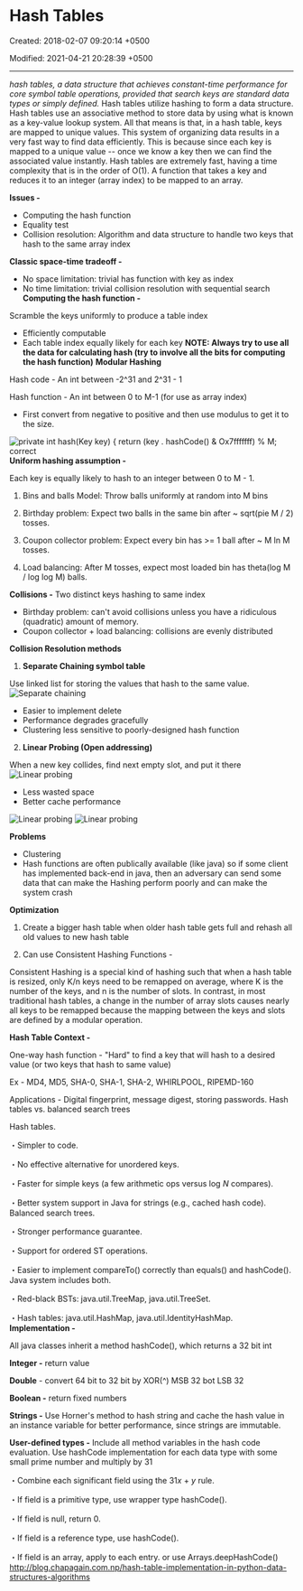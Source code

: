 # Hash Tables

Created: 2018-02-07 09:20:14 +0500

Modified: 2021-04-21 20:28:39 +0500

---

*hash tables, a data structure that achieves constant-time performance for core symbol table operations, provided that search keys are standard data types or simply defined.*
Hash tables utilize hashing to form a data structure.
Hash tables use an associative method to store data by using what is known as a key-value lookup system. All that means is that, in a hash table, keys are mapped to unique values.
This system of organizing data results in a very fast way to find data efficiently. This is because since each key is mapped to a unique value -- once we know a key then we can find the associated value instantly.
Hash tables are extremely fast, having a time complexity that is in the order of O(1).
A function that takes a key and reduces it to an integer (array index) to be mapped to an array.

**Issues -**
-   Computing the hash function
-   Equality test
-   Collision resolution: Algorithm and data structure to handle two keys that hash to the same array index

**Classic space-time tradeoff -**
-   No space limitation: trivial has function with key as index
-   No time limitation: trivial collision resolution with sequential search
**Computing the hash function -**

Scramble the keys uniformly to produce a table index
-   Efficiently computable
-   Each table index equally likely for each key
**NOTE: Always try to use all the data for calculating hash (try to involve all the bits for computing the hash function)**
**Modular Hashing**

Hash code - An int between -2^31 and 2^31 - 1

Hash function - An int between 0 to M-1 (for use as array index)
-   First convert from negative to positive and then use modulus to get it to the size.

![private int hash(Key key) { return (key . hashCode() & Ox7fffffff) % M; correct ](media/Hash-Tables-image1.png)
**Uniform hashing assumption -**

Each key is equally likely to hash to an integer between 0 to M - 1.

1.  Bins and balls Model: Throw balls uniformly at random into M bins

2.  Birthday problem: Expect two balls in the same bin after ~ sqrt(pie M / 2) tosses.

3.  Coupon collector problem: Expect every bin has >= 1 ball after ~ M ln M tosses.

4.  Load balancing: After M tosses, expect most loaded bin has theta(log M / log log M) balls.

**Collisions -** Two distinct keys hashing to same index
-   Birthday problem: can't avoid collisions unless you have a ridiculous (quadratic) amount of memory.
-   Coupon collector + load balancing: collisions are evenly distributed

**Collision Resolution methods**

1.  **Separate Chaining symbol table**

Use linked list for storing the values that hash to the same value.
![Separate chaining](media/Hash-Tables-image2.png)

-   Easier to implement delete
-   Performance degrades gracefully
-   Clustering less sensitive to poorly-designed hash function
2.  **Linear Probing (Open addressing)**

When a new key collides, find next empty slot, and put it there
![Linear probing](media/Hash-Tables-image3.png)

-   Less wasted space
-   Better cache performance

![Linear probing](media/Hash-Tables-image4.png)
![Linear probing](media/Hash-Tables-image5.png)

**Problems**
-   Clustering
-   Hash functions are often publically available (like java) so if some client has implemented back-end in java, then an adversary can send some data that can make the Hashing perform poorly and can make the system crash

**Optimization**

1.  Create a bigger hash table when older hash table gets full and rehash all old values to new hash table

2.  Can use Consistent Hashing Functions -

Consistent Hashing is a special kind of hashing such that when a hash table is resized, only K/n keys need to be remapped on average, where K is the number of the keys, and n is the number of slots. In contrast, in most traditional hash tables, a change in the number of array slots causes nearly all keys to be remapped because the mapping between the keys and slots are defined by a modular operation.

**Hash Table Context -**

One-way hash function - "Hard" to find a key that will hash to a desired value (or two keys that hash to same value)

Ex - MD4, MD5, SHA-0, SHA-1, SHA-2, WHIRLPOOL, RIPEMD-160

Applications - Digital fingerprint, message digest, storing passwords.
Hash tables vs. balanced search trees

Hash tables.

・Simpler to code.

・No effective alternative for unordered keys.

・Faster for simple keys (a few arithmetic ops versus log *N* compares).

・Better system support in Java for strings (e.g., cached hash code).
Balanced search trees.

・Stronger performance guarantee.

・Support for ordered ST operations.

・Easier to implement compareTo() correctly than equals() and hashCode().
Java system includes both.

・Red-black BSTs: java.util.TreeMap, java.util.TreeSet.

・Hash tables: java.util.HashMap, java.util.IdentityHashMap.
**Implementation -**

All java classes inherit a method hashCode(), which returns a 32 bit int

**Integer -** return value

**Double** - convert 64 bit to 32 bit by XOR(^) MSB 32 bot LSB 32

**Boolean -** return fixed numbers

**Strings -** Use Horner's method to hash string and cache the hash value in an instance variable for better performance, since strings are immutable.

**User-defined types -** Include all method variables in the hash code evaluation. Use hashCode implementation for each data type with some small prime number and multiply by 31

・Combine each significant field using the 31*x* + *y* rule.

・If field is a primitive type, use wrapper type hashCode().

・If field is null, return 0.

・If field is a reference type, use hashCode().

・If field is an array, apply to each entry. or use Arrays.deepHashCode()
<http://blog.chapagain.com.np/hash-table-implementation-in-python-data-structures-algorithms>